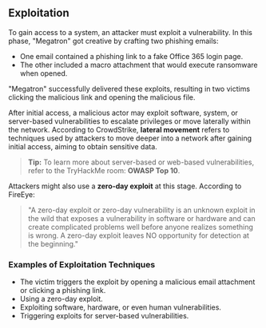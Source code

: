 ## Exploitation

To gain access to a system, an attacker must exploit a vulnerability. In this phase, "Megatron" got creative by crafting two phishing emails:

- One email contained a phishing link to a fake Office 365 login page.
- The other included a macro attachment that would execute ransomware when opened.

"Megatron" successfully delivered these exploits, resulting in two victims clicking the malicious link and opening the malicious file.

After initial access, a malicious actor may exploit software, system, or server-based vulnerabilities to escalate privileges or move laterally within the network. According to CrowdStrike, **lateral movement** refers to techniques used by attackers to move deeper into a network after gaining initial access, aiming to obtain sensitive data.

> **Tip:** To learn more about server-based or web-based vulnerabilities, refer to the TryHackMe room: **OWASP Top 10**.

Attackers might also use a **zero-day exploit** at this stage. According to FireEye:

> "A zero-day exploit or zero-day vulnerability is an unknown exploit in the wild that exposes a vulnerability in software or hardware and can create complicated problems well before anyone realizes something is wrong. A zero-day exploit leaves NO opportunity for detection at the beginning."

### Examples of Exploitation Techniques

- The victim triggers the exploit by opening a malicious email attachment or clicking a phishing link.
- Using a zero-day exploit.
- Exploiting software, hardware, or even human vulnerabilities.
- Triggering exploits for server-based vulnerabilities.